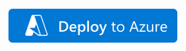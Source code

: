 [![Deploy To Azure](https://raw.githubusercontent.com/Azure/azure-quickstart-templates/master/1-CONTRIBUTION-GUIDE/images/deploytoazure.svg?sanitize=true)](https://portal.azure.com/#create/Microsoft.Template/uri/https://raw.githubusercontent.com/Azure/Azure-Sentinel/ritika/vmwaretest/DataConnectors/VMware%20Carbon%20Black/azuredeploy_VMwareCarbonBlack_API_FunctionApp.json/createUIDefinitionUri/https%3A%2F%2Fraw.githubusercontent.com%2FAzure%2FAzure-Sentinel%2Fritika%2Fvmwaretest%2FDataConnectors%2FVMware%2520Carbon%2520Black%2FcreateUiDefinition.json)